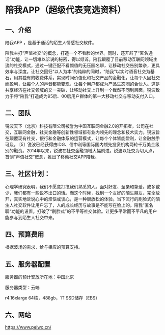 # 陪我APP（超级代表竞选资料）

## 一、介绍

陪我APP ，是基于通话的陌生人情感社交软件。

陪我主打“声值社交”的概念，打造一个不看脸的世界。同时，还开辟了“匿名通话”功能，让一切难以诉说的秘密，得以倾诉。陪我颠覆了目前移动互联网领域主流的社交模式，通过一键匹配不看颜值的无压匿名聊，让移动社交告别繁杂，更具效率与深度。让社交回归“以人为本”的纯粹的同时，“陪我”以实时语音社交为基石，用其独有的收费体系，实现时间价值化和社交产品的金融化，让每个人因社交而盈利，让每个人的声音都能变现，让每个用户都成为产品生态圈的合伙人。这是共享经济在社交领域的又一突破，让移动社交上升到一个截然不同到层面。锐波致力于将“陪我”打造成为95后、00后用户群体的第一大移动社交与移动支付入口。

## 二、团队

锐波天下（北京）科技有限公司被誉为中国互联网金融2.0的开拓者，公司在社交，互联网金融，社交金融等创新性领域都有业内领先的理念和技术实力。锐波旨在颠覆现有社交，银行和金融体系的运营模式，让每个个体皆能盈利，让金融触手可及。 [5]  锐波已经获得由IDG、信中利等国际国内领先投资机构两轮千万美金级别的融资。2014年以来，锐波在社交金融领域大幅前进。锐波以社交为切入点，首创“声值社交”概念，推出了移动社交APP陪我。

## 三、社区计划：

心理学研究表明，我们不愿意打搅我们熟悉的人。面对好友、至亲和挚爱，或多或少，我们都有一些说不出口的话。而这个时候，找到一个友好的陌生朋友，完全放开，真实地诉说心中的烦恼或谈心，是一种很放松的体验。当下流行的刷脸式的陌生人社交软件让用户忘了，人的成长经历与故事是不能写在脸上的。陪我”匿名聊“功能的设置，打破了“刷脸式”的不平等社交体验。让更多平常而不平凡的用户能参与到陌生人社交中来。

## 四、预算费用

根据波场的需求，给与相应的预算支持。

## 五、服务器配置

服务器的预计安放所在地：中国北京

服务器类型：云端

r4.16xlarge 64核，488gb，1T SSD储存（EBS）

## 六、网站

https://www.peiwo.cn/

